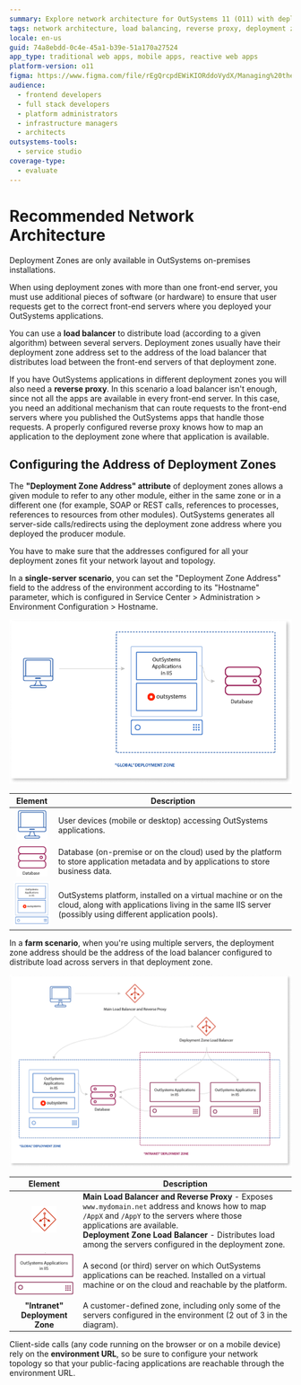 ```yaml
---
summary: Explore network architecture for OutSystems 11 (O11) with deployment zones, load balancers, and reverse proxies.
tags: network architecture, load balancing, reverse proxy, deployment zones, on-premises installation
locale: en-us
guid: 74a8ebdd-0c4e-45a1-b39e-51a170a27524
app_type: traditional web apps, mobile apps, reactive web apps
platform-version: o11
figma: https://www.figma.com/file/rEgQrcpdEWiKIORddoVydX/Managing%20the%20Applications%20Lifecycle?node-id=267:140
audience:
  - frontend developers
  - full stack developers
  - platform administrators
  - infrastructure managers
  - architects
outsystems-tools:
  - service studio
coverage-type:
  - evaluate
---
```


# Recommended Network Architecture

<div class="info" markdown="1">

Deployment Zones are only available in OutSystems on-premises installations.

</div>

When using deployment zones with more than one front-end server, you must use additional pieces of software (or hardware) to ensure that user requests get to the correct front-end servers where you deployed your OutSystems applications.

You can use a **load balancer** to distribute load (according to a given algorithm) between several servers. Deployment zones usually have their deployment zone address set to the address of the load balancer that distributes load between the front-end servers of that deployment zone.

If you have OutSystems applications in different deployment zones you will also need a **reverse proxy**. In this scenario a load balancer isn't enough, since not all the apps are available in every front-end server. In this case, you need an additional mechanism that can route requests to the front-end servers where you published the OutSystems apps that handle those requests. A properly configured reverse proxy knows how to map an application to the deployment zone where that application is available.

## Configuring the Address of Deployment Zones 

The **"Deployment Zone Address" attribute** of deployment zones allows a given module to refer to any other module, either in the same zone or in a different one (for example, SOAP or REST calls, references to processes, references to resources from other modules). OutSystems generates all server-side calls/redirects using the deployment zone address where you deployed the producer module.

You have to make sure that the addresses configured for all your deployment zones fit your network layout and topology.

In a **single-server scenario**, you can set the "Deployment Zone Address" field to the address of the environment according to its "Hostname" parameter, which is configured in Service Center > Administration > Environment Configuration > Hostname.

![Diagram of single server network architecture for OutSystems deployment zones with user devices, database, and server platform apps.](images/architecture-single-server.png "Single Server Network Architecture")

Element | Description
:------:|------------
![Icon representing user devices such as mobile or desktop accessing OutSystems applications.](images/user-pc.png "User Devices") | User devices (mobile or desktop) accessing OutSystems applications.
![Icon representing the database used by the OutSystems platform and applications for storing metadata and business data.](images/db.png "Database") | Database (on-premise or on the cloud) used by the platform to store application metadata and by applications to store business data.
![Icon representing the OutSystems platform and applications installed on a server, possibly using different application pools.](images/server-platform-apps.png "OutSystems Platform and Applications") | OutSystems platform, installed on a virtual machine or on the cloud, along with applications living in the same IIS server (possibly using different application pools).

In a **farm scenario**, when you're using multiple servers, the deployment zone address should be the address of the load balancer configured to distribute load across servers in that deployment zone.

![Diagram of farm scenario network architecture for OutSystems deployment zones with load balancers, servers, and deployment zones.](images/architecture-zones.png "Farm Scenario Network Architecture")

Element | Description
:------:|------------
![Icon representing the main load balancer and reverse proxy in a network architecture, mapping applications to the correct servers.](images/load-balancer.png "Load Balancer and Reverse Proxy") | **Main Load Balancer and Reverse Proxy** - Exposes `www.mydomain.net` address and knows how to map `/AppX` and `/AppY` to the servers where those applications are available.<br/>**Deployment Zone Load Balancer** - Distributes load among the servers configured in the deployment zone.
![Icon representing multiple servers where OutSystems applications are installed and reachable by the platform.](images/server-apps.png "OutSystems Applications on Multiple Servers") | A second (or third) server on which OutSystems applications can be reached. Installed on a virtual machine or on the cloud and reachable by the platform.
**"Intranet" Deployment Zone** | A customer-defined zone, including only some of the servers configured in the environment (2 out of 3 in the diagram).

Client-side calls (any code running on the browser or on a mobile device) rely on the **environment URL**, so be sure to configure your network topology so that your public-facing applications are reachable through the environment URL.
